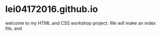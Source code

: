 # lei04172016.github.io

welcome to my HTML and CSS workshop project. We will make an index file, and 
